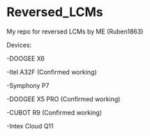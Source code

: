 # Reversed_LCMs
My repo for reversed LCMs by ME (Ruben1863)

Devices:

-DOOGEE X6

-Itel A32F (Confirmed working)

-Symphony P7

-DOOGEE X5 PRO (Confirmed working)

-CUBOT R9 (Confirmed working)

-Intex Cloud Q11
